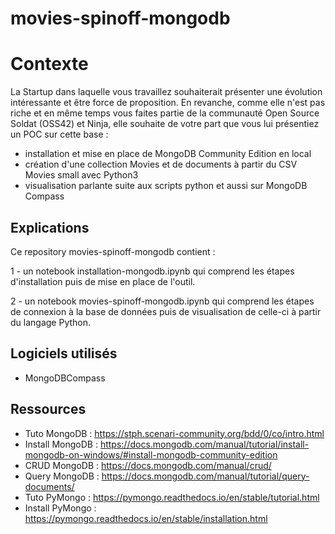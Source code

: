 # movies-spinoff-mongodb

# Contexte

La Startup dans laquelle vous travaillez souhaiterait présenter une évolution intéressante et être force de proposition. En revanche, comme elle n'est pas riche et en même temps vous faites partie de la communauté Open Source Soldat (OSS42) et Ninja, elle souhaite de votre part que vous lui présentiez un POC sur cette base :
 - installation et mise en place de MongoDB Community Edition en local
 - création d'une collection Movies et de documents à partir du CSV Movies small avec Python3
 - visualisation parlante suite aux scripts python et aussi sur MongoDB Compass

## Explications

Ce repository movies-spinoff-mongodb contient :

1 - un notebook installation-mongodb.ipynb qui comprend les étapes d'installation puis de mise en place de l'outil.

2 - un notebook movies-spinoff-mongodb.ipynb qui comprend les étapes de connexion à la base de données puis de visualisation de celle-ci à partir du langage Python.

## Logiciels utilisés

- MongoDBCompass

## Ressources

- Tuto MongoDB : https://stph.scenari-community.org/bdd/0/co/intro.html
- Install MongoDB : https://docs.mongodb.com/manual/tutorial/install-mongodb-on-windows/#install-mongodb-community-edition
- CRUD MongoDB : https://docs.mongodb.com/manual/crud/
- Query MongoDB : https://docs.mongodb.com/manual/tutorial/query-documents/
- Tuto PyMongo : https://pymongo.readthedocs.io/en/stable/tutorial.html
- Install PyMongo : https://pymongo.readthedocs.io/en/stable/installation.html
